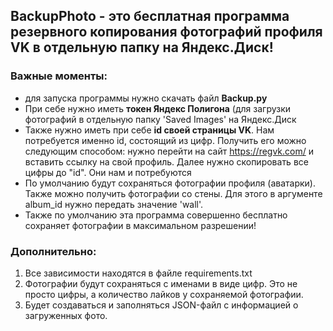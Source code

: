 ## BackupPhoto - это бесплатная программа резервного копирования фотографий профиля VK в отдельную папку на Яндекс.Диск!

### Важные моменты: 
- для запуска программы нужно скачать файл **Backup.py**
- При себе нужно иметь **токен Яндекс Полигона** (для загрузки фотографий в отдельную папку 'Saved Images' на Яндекс.Диск
- Также нужно иметь при себе **id своей страницы VK**. Нам потребуется именно id, состоящий из цифр. Получить его можно следующим способом: нужно перейти на сайт https://regvk.com/ и вставить ссылку на свой профиль. Далее нужно скопировать все цифры до "id". Они нам и потребуются
- По умолчанию будут сохраняться фотографии профиля (аватарки). Также можно получить фотографии со стены. Для этого в аргументе album_id нужно передать значение 'wall'.
- Также по умолчанию эта программа совершенно бесплатно сохраняет фотографии в максимальном разрешении! 

### Дополнительно:
1. Все зависимости находятся в файле requirements.txt
2. Фотографии будут сохраняться с именами в виде цифр. Это не просто цифры, а количество лайков у сохраняемой фотографии.
3. Будет создаваться и заполняться JSON-файл с информацией о загруженных фото.

